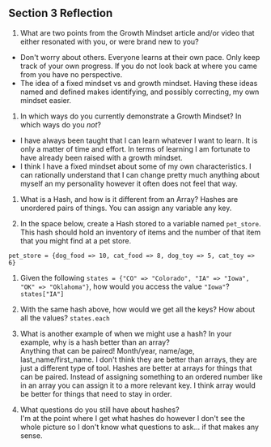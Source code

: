 ## Section 3 Reflection

1. What are two points from the Growth Mindset article and/or video that either resonated with you, or were brand new to you?  
* Don't worry about others. Everyone learns at their own pace. Only keep track of your own progress. If you do not look back at where you came from you have no perspective.  
* The idea of a fixed mindset vs and growth mindset. Having these ideas named and defined makes identifying, and possibly correcting, my own mindset easier.  

1. In which ways do you currently demonstrate a Growth Mindset? In which ways do you _not_?  
* I have always been taught that I can learn whatever I want to learn. It is only a matter of time and effort. In terms of learning I am fortunate to have already been raised with a growth mindset.  
* I think I have a fixed mindset about some of my own characteristics. I can rationally understand that I can change pretty much anything about myself an my personality however it often does not feel that way.  

1. What is a Hash, and how is it different from an Array?
Hashes are unordered pairs of things. You can assign any variable any key.  

1. In the space below, create a Hash stored to a variable named `pet_store`.  This hash should hold an inventory of items and the number of that item that you might find at a pet store.  

`pet_store = {dog_food => 10, cat_food => 8, dog_toy => 5, cat_toy => 6}`


1. Given the following `states = {"CO" => "Colorado", "IA" => "Iowa", "OK" => "Oklahoma"}`, how would you access the value `"Iowa"`?  
`states["IA"]`

1. With the same hash above, how would we get all the keys?  How about all the values?
`states.each`  


1. What is another example of when we might use a hash?  In your example, why is a hash better than an array?  
Anything that can be paired! Month/year, name/age, last_name/first_name. I don't think they are better than arrays, they are just a different type of tool. Hashes are better at arrays for things that can be paired. Instead of assigning something to an ordered number like in an array you can assign it to a more relevant key. I think array would be better for things that need to stay in order.  

1. What questions do you still have about hashes?  
I'm at the point where I get what hashes do however I don't see the whole picture so I don't know what questions to ask... if that makes any sense.
